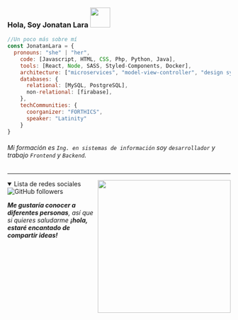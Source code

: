 ### Hola, Soy Jonatan Lara <img height="45" src="https://media.giphy.com/media/z24q9PQNlw19u/giphy.gif"  />
```javascript
//Un poco más sobre mí
const JonatanLara = {
  pronouns: "she" | "her",
    code: [Javascript, HTML, CSS, Php, Python, Java],
    tools: [React, Node, SASS, Styled-Components, Docker],
    architecture: ["microservices", "model-view-controller", "design system pattern"],
    databases: {
      relational: [MySQL, PostgreSQL],
      non-relational: [firabase],
    },
    techCommunities: {
      coorganizer: "FORTHICS",
      speaker: "Latinity"
    }
}
```
###### Mi formación es `Ing. en sistemas de información` soy `desarrollador` y trabajo `Frontend` y `Backend`.
------
<img align="right" alt="" width="300" src="https://media.giphy.com/media/vmQAsNXEgvItJxpgL4/giphy.gif"/>
<details open>
    <summary>Lista de redes sociales </summary>
    <img alt="GitHub followers" src="https://img.shields.io/github/followers/jonatanLara?style=social">

</details>

<!--I love connecting with different people** so if you want to say hi **hi I'II be happy to meet yor more! -->
 _**Me gustaría conocer a diferentes personas**, así que si quieres saludarme **¡hola, estaré encantado de compartir ideas!**_

